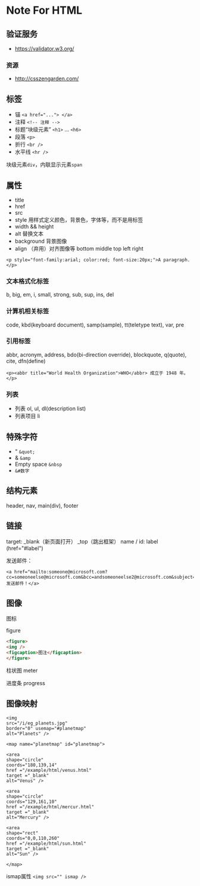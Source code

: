 Note For HTML
=============

## 验证服务

- https://validator.w3.org/

### 资源

- http://csszengarden.com/

## 标签

- 锚 `<a href="..."> </a>`
- 注释 `<!-- 注释 -->`
- 标题“块级元素” `<h1>` ... `<h6>`
- 段落 `<p>`
- 折行 `<br />`
- 水平线 `<hr />`

块级元素`div`，内联显示元素`span`

## 属性

- title
- href
- src
- style 用样式定义颜色，背景色，字体等，而不是用标签
- width  && height
- alt 替换文本
- background 背景图像
- align （弃用）对齐图像等 bottom middle top left right

`<p style="font-family:arial; color:red; font-size:20px;">A paragraph.</p>`

### 文本格式化标签

b, big, em, i, small, strong, sub, sup, ins, del

### 计算机相关标签

code, kbd(keyboard document), samp(sample), tt(teletype text), var, pre

### 引用标签

abbr,  acronym, address, bdo(bi-direction override), blockquote, q(quote), cite, dfn(define)

`<p><abbr title="World Health Organization">WHO</abbr> 成立于 1948 年。</p> `

### 列表

- 列表 ol, ul, dl(description list)
- 列表项目 li

## 特殊字符

- " `&quot;`
- & `&amp`
- Empty space `&nbsp`
- `&#数字`

## 结构元素

header, nav, main(div), footer

## 链接

target: _blank（新页面打开） _top（跳出框架）
name / id: label (href="#label")

发送邮件：
```
<a href="mailto:someone@microsoft.com?cc=someoneelse@microsoft.com&bcc=andsomeoneelse2@microsoft.com&subject=Summer%20Party&body=You%20are%20invited%20to%20a%20big%20summer%20party!">发送邮件！</a>
```

## 图像

图标

<link rel="icon" href="favicon.ico" type="image/x-icon">

figure

```html
<figure>
<img />
<figcaption>图注</figcaption>
</figure>
```

柱状图 meter

进度条 progress

## 图像映射

```
<img
src="/i/eg_planets.jpg"
border="0" usemap="#planetmap"
alt="Planets" />

<map name="planetmap" id="planetmap">

<area
shape="circle"
coords="180,139,14"
href ="/example/html/venus.html"
target ="_blank"
alt="Venus" />

<area
shape="circle"
coords="129,161,10"
href ="/example/html/mercur.html"
target ="_blank"
alt="Mercury" />

<area
shape="rect"
coords="0,0,110,260"
href ="/example/html/sun.html"
target ="_blank"
alt="Sun" />

</map>
```

ismap属性 `<img src="" ismap />`
